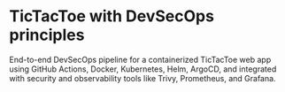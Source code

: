 # TicTacToe with DevSecOps principles
End-to-end DevSecOps pipeline for a containerized TicTacToe web app using GitHub Actions, Docker, Kubernetes, Helm, ArgoCD, and integrated with security and observability tools like Trivy, Prometheus, and Grafana.
